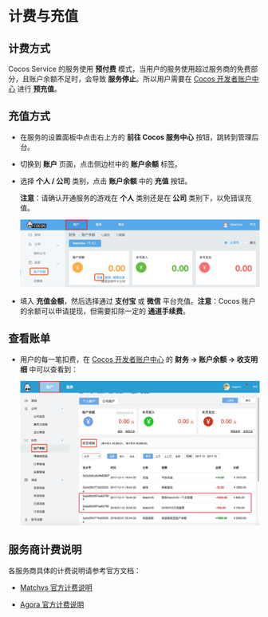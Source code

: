 # 计费与充值

## 计费方式

Cocos Service 的服务使用 **预付费** 模式，当用户的服务使用超过服务商的免费部分，且账户余额不足时，会导致 **服务停止**。所以用户需要在 [Cocos 开发者账户中心](https://account.cocos.com/) 进行 **预充值**。
    
## 充值方式

- 在服务的设置面板中点击右上方的 **前往 Cocos 服务中心** 按钮，跳转到管理后台。
- 切换到 **账户** 页面，点击侧边栏中的 **账户余额** 标签。
- 选择 **个人 / 公司** 类别，点击 **账户余额** 中的 **充值** 按钮。

  **注意**：请确认开通服务的游戏在 **个人** 类别还是在 **公司** 类别下，以免错误充值。

    ![](image/console-balance.jpg)

- 填入 **充值金额**，然后选择通过 **支付宝** 或 **微信** 平台充值。**注意**：Cocos 账户的余额可以申请提现，但需要扣除一定的 **通道手续费**。

## 查看账单

- 用户的每一笔扣费，在 [Cocos 开发者账户中心](https://account.cocos.com/) 的 **财务 -> 账户余额 -> 收支明细** 中可以查看到：

    ![](image/console-billing.jpg)

## 服务商计费说明

各服务商具体的计费说明请参考官方文档：

- [Matchvs 官方计费说明](https://www.matchvs.com/price)

- [Agora 官方计费说明](https://docs.agora.io/cn/Voice/billing_audio?platform=All%20Platforms)
